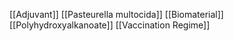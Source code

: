 [[Adjuvant]]
[[Pasteurella multocida]]
[[Biomaterial]]
[[Polyhydroxyalkanoate]]
[[Vaccination Regime]]
